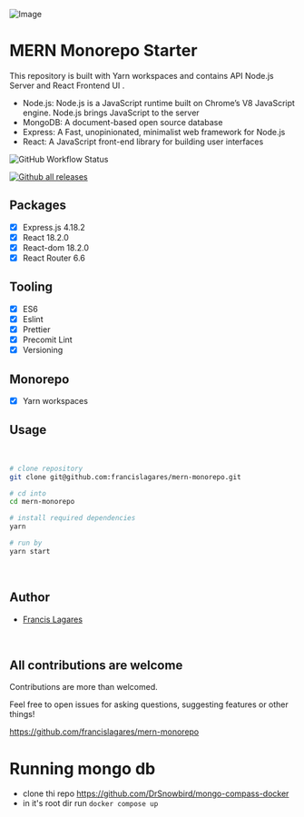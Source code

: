 ![Image](https://i.imgur.com/GFf41dB.png)

# MERN Monorepo Starter

This repository is built with Yarn workspaces and contains API Node.js Server and React Frontend UI .

- Node.js: Node.js is a JavaScript runtime built on Chrome’s V8 JavaScript engine. Node.js brings JavaScript to the server
- MongoDB: A document-based open source database
- Express: A Fast, unopinionated, minimalist web framework for Node.js
- React: A JavaScript front-end library for building user interfaces

![GitHub Workflow Status](https://img.shields.io/github/actions/workflow/status/francislagares/mern-monorepo/tests.yaml?style=for-the-badge)

[![Github all releases](https://img.shields.io/github/downloads/francislagares/rest-node-server/total.svg?style=for-the-badge&labelColor=black)](https://github.com/francislagares/rest-node-server/releases/)


## Packages

- [x] Express.js 4.18.2
- [x] React 18.2.0
- [x] React-dom 18.2.0
- [x] React Router 6.6

## Tooling

- [x] ES6
- [x] Eslint
- [x] Prettier
- [x] Precomit Lint
- [x] Versioning

## Monorepo

- [x] Yarn workspaces

## Usage
<br />

```sh
# clone repository
git clone git@github.com:francislagares/mern-monorepo.git

# cd into
cd mern-monorepo

# install required dependencies
yarn

# run by
yarn start
```
<br />

## Author

- [Francis Lagares](https://www.linkedin.com/in/francislagares)

<br />

## All contributions are welcome

Contributions are more than welcomed.

Feel free to open issues for asking questions, suggesting features or other things!



https://github.com/francislagares/mern-monorepo



# Running mongo db
- clone thi repo https://github.com/DrSnowbird/mongo-compass-docker
- in it's root dir run `docker compose up`